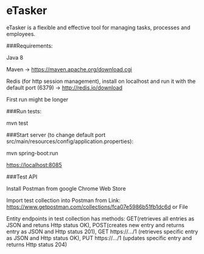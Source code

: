 # eTasker
eTasker is a flexible and effective tool for managing tasks, processes and employees.

###Requirements:

Java 8

Maven -> https://maven.apache.org/download.cgi

Redis (for http session management), install on localhost and run it with the default port (6379) -> http://redis.io/download

First run might be longer

###Run tests:

mvn test

###Start server (to change default port src/main/resources/config/application.properties):

mvn spring-boot:run

[https://localhost:8085](https://localhost:8085)

###Test API

Install Postman from google Chrome Web Store

Import test collection into Postman from Link: https://www.getpostman.com/collections/fca07e5986b51fb1dc6d or File

Entity endpoints in test collection has methods: GET(retrieves all entries as JSON and retuns Http status OK), POST(creates new entry and returns entry as JSON and Http status 201), GET https://.../1 (retrieves specific entry as JSON and Http status OK), PUT https://.../1 (updates specific entry and returns Http status 204)

